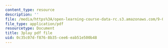 ```yaml
---
content_type: resource
description: ''
file: /media/https%3A/open-learning-course-data-rc.s3.amazonaws.com/9-00sc-introduction-to-psychology-fall-2011/0c35c07df8768b35cee6eab51e500b48_SjjGiqf96rI.pdf
file_type: application/pdf
resourcetype: Document
title: 3play pdf file
uid: 0c35c07d-f876-8b35-cee6-eab51e500b48
---
```

